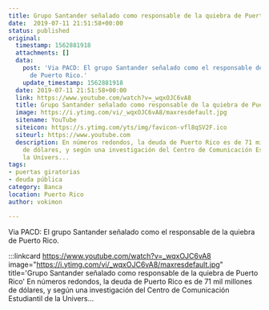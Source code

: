 ```yaml
---
title: Grupo Santander señalado como responsable de la quiebra de Puerto Rico
date:  2019-07-11 21:51:58+00:00
status: published
original:
  timestamp: 1562881918
  attachments: []
  data:
    post: 'Via PACD: El grupo Santander señalado como el responsable de la quiebra
      de Puerto Rico.'
    update_timestamp: 1562881918
  date: 2019-07-11 21:51:58+00:00
  link: https://www.youtube.com/watch?v=_wqxOJC6vA8
  title: Grupo Santander señalado como responsable de la quiebra de Puerto Rico
  image: https://i.ytimg.com/vi/_wqxOJC6vA8/maxresdefault.jpg
  sitename: YouTube
  siteicon: https://s.ytimg.com/yts/img/favicon-vfl8qSV2F.ico
  siteurl: https://www.youtube.com
  description: En números redondos, la deuda de Puerto Rico es de 71 mil millones
    de dólares, y según una investigación del Centro de Comunicación Estudiantil de
    la Univers...
tags:
- puertas giratorias
- deuda pública
category: Banca
location: Puerto Rico
author: vokimon

---
```

Via PACD: El grupo Santander señalado como el responsable de la quiebra de Puerto Rico.

:::linkcard https://www.youtube.com/watch?v=_wqxOJC6vA8 image="https://i.ytimg.com/vi/_wqxOJC6vA8/maxresdefault.jpg" title='Grupo Santander señalado como responsable de la quiebra de Puerto Rico'
    En números redondos, la deuda de Puerto Rico es de 71 mil millones de dólares, y según una investigación del Centro de Comunicación Estudiantil de la Univers...

